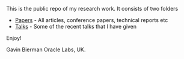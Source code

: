 This is the public repo of my research work. It consists of two folders

- [Papers](https://github.com/GavinBierman/gavinbierman.github.io/tree/master/Papers) - All articles, conference papers, technical reports etc
- [Talks](https://github.com/GavinBierman/gavinbierman.github.io/tree/master/Talks)  - Some of the recent talks that I have given 

Enjoy!

Gavin Bierman
Oracle Labs, UK.
